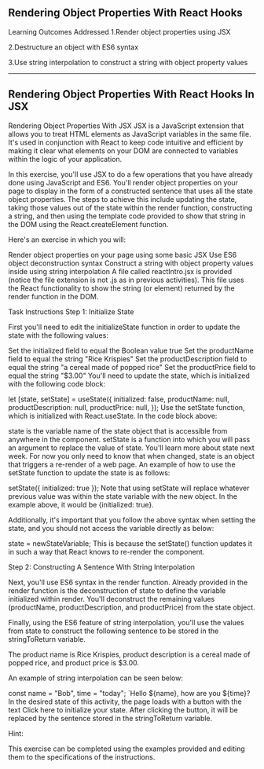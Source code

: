 Rendering Object Properties With React Hooks
--------------------------

Learning Outcomes Addressed
 1.Render object properties using JSX

 2.Destructure an object with ES6 syntax

 3.Use string interpolation to construct a string with object property values

--------------------------------------

Rendering Object Properties With React Hooks In JSX
------------------------

Rendering Object Properties With JSX
JSX is a JavaScript extension that allows you to treat HTML elements as JavaScript variables in the same file. It's used in conjunction with React to keep code intuitive and efficient by making it clear what elements on your DOM are connected to variables within the logic of your application.

In this exercise, you'll use JSX to do a few operations that you have already done using JavaScript and ES6. You'll render object properties on your page to display in the form of a constructed sentence that uses all the state object properties. The steps to achieve this include updating the state, taking those values out of the state within the render function, constructing a string, and then using the template code provided to show that string in the DOM using the React.createElement function.

Here's an exercise in which you will:

Render object properties on your page using some basic JSX
Use ES6 object deconstruction syntax
Construct a string with object property values inside using string interpolation
A file called reactIntro.jsx is provided (notice the file extension is not .js as in previous activities). This file uses the React functionality to show the string (or element) returned by the render function in the DOM.

Task Instructions
Step 1: Initialize State

First you'll need to edit the initializeState function in order to update the state with the following values:

Set the initialized field to equal the Boolean value true
Set the productName field to equal the string "Rice Krispies"
Set the productDescription field to equal the string "a cereal made of popped rice"
Set the productPrice field to equal the string "$3.00"
You'll need to update the state, which is initialized with the following code block:

let [state, setState] = useState({
  initialized: false,
  productName: null,
  productDescription: null,
  productPrice: null,
});
Use the setState function, which is initialized with React.useState. In the code block above:

state is the variable name of the state object that is accessible from anywhere in the component.
setState is a function into which you will pass an argument to replace the value of state.
You'll learn more about state next week. For now you only need to know that when changed, state is an object that triggers a re-render of a web page. An example of how to use the setState function to update the state is as follows:

setState({ initialized: true });
Note that using setState will replace whatever previous value was within the state variable with the new object. In the example above, it would be {initialized: true}.

Additionally, it's important that you follow the above syntax when setting the state, and you should not access the variable directly as below:

state = newStateVariable;
This is because the setState() function updates it in such a way that React knows to re-render the component.

Step 2: Constructing A Sentence With String Interpolation

Next, you'll use ES6 syntax in the render function. Already provided in the render function is the deconstruction of state to define the variable initialized within render. You'll deconstruct the remaining values (productName, productDescription, and productPrice) from the state object.

Finally, using the ES6 feature of string interpolation, you'll use the values from state to construct the following sentence to be stored in the stringToReturn variable.

The product name is Rice Krispies, product description is a cereal made of popped rice, and product price is $3.00.

An example of string interpolation can be seen below:

const name = "Bob", time = "today";
`Hello ${name}, how are you ${time}?
In the desired state of this activity, the page loads with a button with the text Click here to initialize your state. After clicking the button, it will be replaced by the sentence stored in the stringToReturn variable.

Hint:

This exercise can be completed using the examples provided and editing them to the specifications of the instructions.

